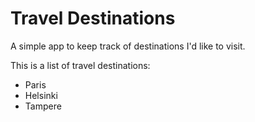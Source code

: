 # Travel Destinations

A simple app to keep track of destinations I'd like to visit.

This is a list of travel destinations:  
- Paris
- Helsinki
- Tampere